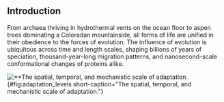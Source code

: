 ## Introduction

From archaea thriving in hydrothermal vents on the ocean floor to aspen trees
dominating a Coloradan mountainside, all forms of life are unified in their
obedience to the forces of evolution. The influence of evolution is ubiquitous
across time and length scales, shaping billions of years of speciation,
thousand-year-long migration patterns, and nanosecond-scale conformational
changes of proteins alike. 


![**The spatial, temporal, and mechanistic scale of
adaptation.](ch1_fig1){#fig:adaptation_levels short-caption="The spatial,
temporal, and mechanistic scale of adaptation."}
